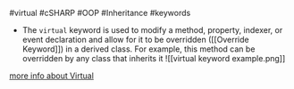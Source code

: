 #virtual #cSHARP #OOP #Inheritance #keywords 

- The `virtual` keyword is used to modify a method, property, indexer, or event declaration and allow for it to be overridden ([[Override Keyword]]) in a derived class. For example, this method can be overridden by any class that inherits it
![[virtual keyword example.png]]

[more info about Virtual](https://learn.microsoft.com/en-us/dotnet/csharp/language-reference/keywords/virtual) 